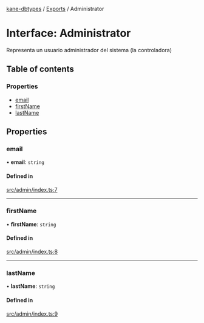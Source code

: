 [kane-dbtypes](../README.md) / [Exports](../modules.md) / Administrator

# Interface: Administrator

Representa un usuario administrador del sistema (la controladora)

## Table of contents

### Properties

- [email](Administrator.md#email)
- [firstName](Administrator.md#firstname)
- [lastName](Administrator.md#lastname)

## Properties

### email

• **email**: `string`

#### Defined in

[src/admin/index.ts:7](https://github.com/gatitolabs/kane-dbtypes/blob/73714e6/src/admin/index.ts#L7)

___

### firstName

• **firstName**: `string`

#### Defined in

[src/admin/index.ts:8](https://github.com/gatitolabs/kane-dbtypes/blob/73714e6/src/admin/index.ts#L8)

___

### lastName

• **lastName**: `string`

#### Defined in

[src/admin/index.ts:9](https://github.com/gatitolabs/kane-dbtypes/blob/73714e6/src/admin/index.ts#L9)
